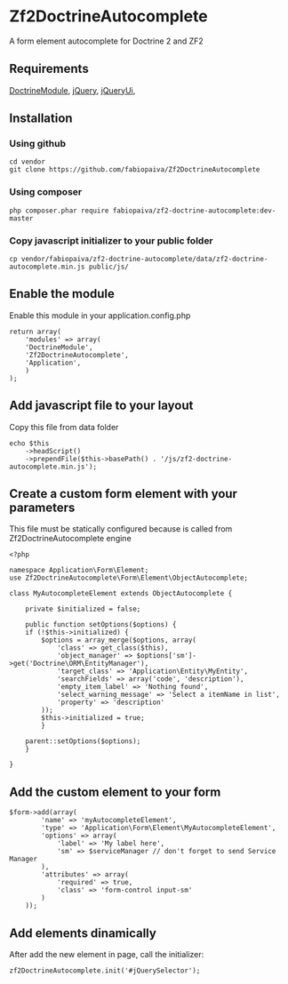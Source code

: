 Zf2DoctrineAutocomplete
=======================

A form element autocomplete for Doctrine 2 and ZF2

## Requirements

[DoctrineModule](https://github.com/doctrine/doctrinemodule), 
[jQuery](http://jquery.com), 
[jQueryUi](http://jqueryui.com), 

## Installation

### Using github

    cd vendor
    git clone https://github.com/fabiopaiva/Zf2DoctrineAutocomplete

### Using composer

    php composer.phar require fabiopaiva/zf2-doctrine-autocomplete:dev-master

### Copy javascript initializer to your public folder

    cp vendor/fabiopaiva/zf2-doctrine-autocomplete/data/zf2-doctrine-autocomplete.min.js public/js/

## Enable the module
Enable this module in your application.config.php

    return array(
        'modules' => array(
        'DoctrineModule',
        'Zf2DoctrineAutocomplete',
        'Application',
        )   
    );

## Add javascript file to your layout 
Copy this file from data folder

    echo $this
        ->headScript()
        ->prependFile($this->basePath() . '/js/zf2-doctrine-autocomplete.min.js');

## Create a custom form element with your parameters

This file must be statically configured because is called from Zf2DoctrineAutocomplete engine

    <?php

    namespace Application\Form\Element;
    use Zf2DoctrineAutocomplete\Form\Element\ObjectAutocomplete;

    class MyAutocompleteElement extends ObjectAutocomplete {

        private $initialized = false;

        public function setOptions($options) {
        if (!$this->initialized) {
            $options = array_merge($options, array(
                'class' => get_class($this),
                'object_manager' => $options['sm']->get('Doctrine\ORM\EntityManager'),
                'target_class' => 'Application\Entity\MyEntity',
                'searchFields' => array('code', 'description'),
                'empty_item_label' => 'Nothing found',
                'select_warning_message' => 'Select a itemName in list',
                'property' => 'description'
            ));
            $this->initialized = true;
            }

        parent::setOptions($options);
        }

    }

## Add the custom element to your form

    $form->add(array(
            'name' => 'myAutocompleteElement',
            'type' => 'Application\Form\Element\MyAutocompleteElement',
            'options' => array(
                'label' => 'My label here',
                'sm' => $serviceManager // don't forget to send Service Manager
            ),
            'attributes' => array(
                'required' => true,
                'class' => 'form-control input-sm'
            )
        ));

## Add elements dinamically
After add the new element in page, call the initializer:

    zf2DoctrineAutocomplete.init('#jQuerySelector');
